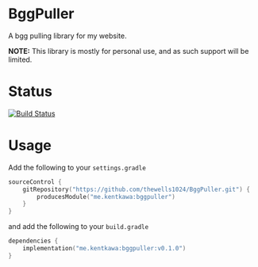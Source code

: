 # BggPuller
 A bgg pulling library for my website.
 
**NOTE:** This library is mostly for personal use, and as such support will be limited.

# Status
[![Build Status](https://travis-ci.com/thewells1024/BggPuller.svg?token=5U4s3xswx3Jon584EckJ&branch=master)](https://travis-ci.com/thewells1024/BggPuller)

# Usage

Add the following to your `settings.gradle`

```kotlin
sourceControl {
    gitRepository("https://github.com/thewells1024/BggPuller.git") {
        producesModule("me.kentkawa:bggpuller")
    }
}
```

and add the following to your `build.gradle`

```kotlin
dependencies {
    implementation("me.kentkawa:bggpuller:v0.1.0")
}
```